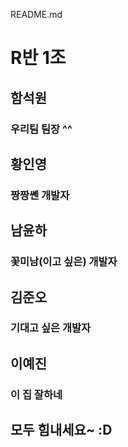 README.md

# R반 1조

## 함석원

### 우리팀 팀장 ^^

## 황인영

### 짱짱쏀 개발자

## 남윤하

### 꽃미남(이고 싶은) 개발자

## 김준오

### 기대고 싶은 개발자

## 이예진

### 이 집 잘하네

## 모두 힘내세요~  :D
